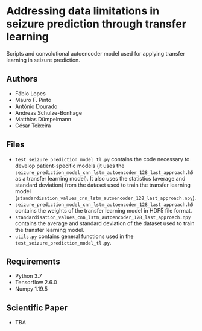 # Addressing data limitations in seizure prediction through transfer learning
Scripts and convolutional autoencoder model used for applying transfer learning in seizure prediction.

## Authors
- Fábio Lopes
- Mauro F. Pinto
- António Dourado
- Andreas Schulze-Bonhage
- Matthias Dümpelmann
- César Teixeira

## Files

* `test_seizure_prediction_model_tl.py` contains the code necessary to develop patient-specific models (it uses the `seizure_prediction_model_cnn_lstm_autoencoder_128_last_approach.h5` as a transfer learning model). It also uses the statistics (average and standard deviation) from the dataset used to train the transfer learning model (`standardisation_values_cnn_lstm_autoencoder_128_last_approach.npy`).
* `seizure_prediction_model_cnn_lstm_autoencoder_128_last_approach.h5` contains the weights of the transfer learning model in HDF5 file format.
* `standardisation_values_cnn_lstm_autoencoder_128_last_approach.npy` contains the average and standard deviation of the dataset used to train the transfer learning model.
* `utils.py` contains general functions used in the `test_seizure_prediction_model_tl.py`.

## Requirements
* Python 3.7
* Tensorflow 2.6.0
* Numpy 1.19.5

## Scientific Paper
- TBA

